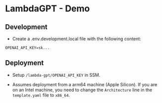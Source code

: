 
# LambdaGPT - Demo


## Development

- Create a .env.development.local file with the following content:

```
OPENAI_API_KEY=sk...
```


## Deployment

* Setup `/lambda-gpt/OPENAI_API_KEY` in SSM.

* Assumes deployment from a arm64 machine (Apple Silicon). If you are on an Intel machine, you need to change the `Architecture` line in the `template.yaml` file to `x86_64`.


